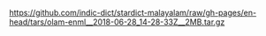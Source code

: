 https://github.com/indic-dict/stardict-malayalam/raw/gh-pages/en-head/tars/olam-enml__2018-06-28_14-28-33Z__2MB.tar.gz
